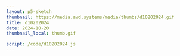 ```yaml
---
layout: p5-sketch
thumbnail: https://media.awd.systems/media/thumbs/d10202024.gif
title: d10202024
date: 2024-10-20
thumbnail_local: thumb.gif

script: /code/d10202024.js
---
```

